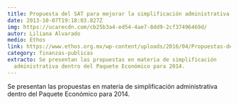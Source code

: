 ```yaml
---
title: Propuesta del SAT para mejorar la simplificación administrativa
date: 2013-10-07T19:18:03.827Z
img: https://ucarecdn.com/cb25b3a4-ed54-4ae7-8dd9-2cf37496469d/
autor: Liliana Alvarado
medio: Ethos
link: https://www.ethos.org.mx/wp-content/uploads/2016/04/Propuestas-del-Servicio-de-Administracion-Tributaria-2014.pdf
category: finanzas-publicas
extracto: Se presentan las propuestas en materia de simplificación
  administrativa dentro del Paquete Económico para 2014.
---
```

Se presentan las propuestas en materia de simplificación administrativa dentro del Paquete Económico para 2014.
